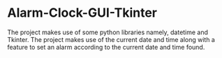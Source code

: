 # Alarm-Clock-GUI-Tkinter
The project makes use of some python libraries namely, datetime and Tkinter.  The project makes use of the current date and time along with a feature to set an alarm according to the current date and time found.
